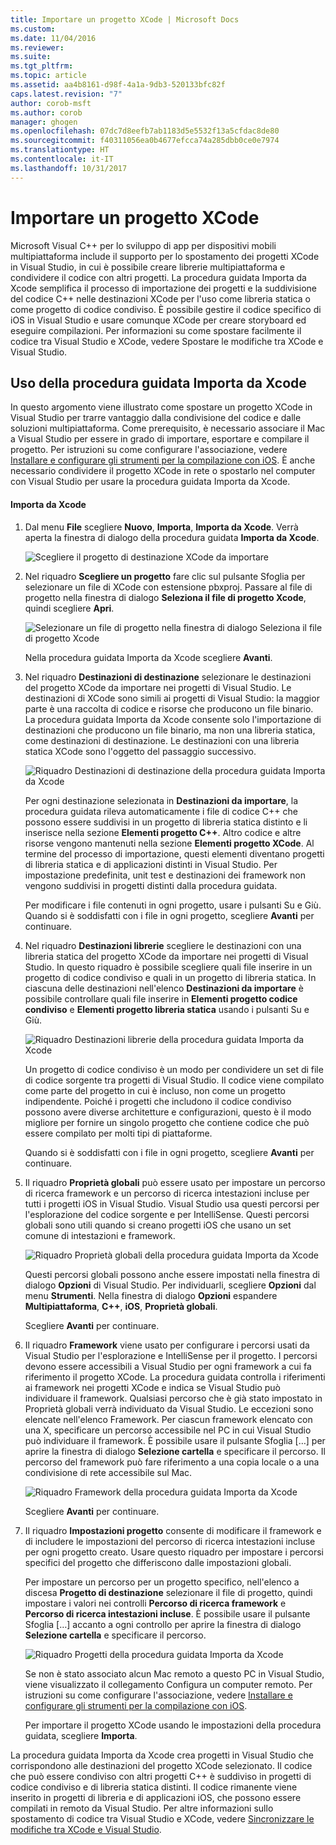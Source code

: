```yaml
---
title: Importare un progetto XCode | Microsoft Docs
ms.custom: 
ms.date: 11/04/2016
ms.reviewer: 
ms.suite: 
ms.tgt_pltfrm: 
ms.topic: article
ms.assetid: aa4b8161-d98f-4a1a-9db3-520133bfc82f
caps.latest.revision: "7"
author: corob-msft
ms.author: corob
manager: ghogen
ms.openlocfilehash: 07dc7d8eefb7ab1183d5e5532f13a5cfdac8de80
ms.sourcegitcommit: f40311056ea0b4677efcca74a285dbb0ce0e7974
ms.translationtype: HT
ms.contentlocale: it-IT
ms.lasthandoff: 10/31/2017
---
```

# <a name="import-an-xcode-project"></a>Importare un progetto XCode
Microsoft Visual C++ per lo sviluppo di app per dispositivi mobili multipiattaforma include il supporto per lo spostamento dei progetti XCode in Visual Studio, in cui è possibile creare librerie multipiattaforma e condividere il codice con altri progetti. La procedura guidata Importa da Xcode semplifica il processo di importazione dei progetti e la suddivisione del codice C++ nelle destinazioni XCode per l'uso come libreria statica o come progetto di codice condiviso. È possibile gestire il codice specifico di iOS in Visual Studio e usare comunque XCode per creare storyboard ed eseguire compilazioni. Per informazioni su come spostare facilmente il codice tra Visual Studio e XCode, vedere Spostare le modifiche tra XCode e Visual Studio.  
  
## <a name="using-the-import-from-xcode-wizard"></a>Uso della procedura guidata Importa da Xcode  
 In questo argomento viene illustrato come spostare un progetto XCode in Visual Studio per trarre vantaggio dalla condivisione del codice e dalle soluzioni multipiattaforma. Come prerequisito, è necessario associare il Mac a Visual Studio per essere in grado di importare, esportare e compilare il progetto. Per istruzioni su come configurare l'associazione, vedere [Installare e configurare gli strumenti per la compilazione con iOS](../cross-platform/install-and-configure-tools-to-build-using-ios.md). È anche necessario condividere il progetto XCode in rete o spostarlo nel computer con Visual Studio per usare la procedura guidata Importa da Xcode.  
  
#### <a name="import-from-xcode"></a>Importa da Xcode  
  
1.  Dal menu **File** scegliere **Nuovo**, **Importa**, **Importa da Xcode**. Verrà aperta la finestra di dialogo della procedura guidata **Importa da Xcode**.  
  
     ![Scegliere il progetto di destinazione XCode da importare](../cross-platform/media/cppmdd_u2_importxcode_choose.PNG "CPPMDD_U2_ImportXCode_Choose")  
  
2.  Nel riquadro **Scegliere un progetto** fare clic sul pulsante Sfoglia per selezionare un file di XCode con estensione pbxproj. Passare al file di progetto nella finestra di dialogo **Seleziona il file di progetto Xcode**, quindi scegliere **Apri**.  
  
     ![Selezionare un file di progetto nella finestra di dialogo Seleziona il file di progetto Xcode](../cross-platform/media/cppmdd_u2_importxcode_browse.PNG "CPPMDD_U2_ImportXCode_Browse")  
  
     Nella procedura guidata Importa da Xcode scegliere **Avanti**.  
  
3.  Nel riquadro **Destinazioni di destinazione** selezionare le destinazioni del progetto XCode da importare nei progetti di Visual Studio. Le destinazioni di XCode sono simili ai progetti di Visual Studio: la maggior parte è una raccolta di codice e risorse che producono un file binario. La procedura guidata Importa da Xcode consente solo l'importazione di destinazioni che producono un file binario, ma non una libreria statica, come destinazioni di destinazione. Le destinazioni con una libreria statica XCode sono l'oggetto del passaggio successivo.  
  
     ![Riquadro Destinazioni di destinazione della procedura guidata Importa da Xcode](../cross-platform/media/cppmdd_u2_importxcode_destination.jpg "CPPMDD_U2_ImportXCode_Destination")  
  
     Per ogni destinazione selezionata in **Destinazioni da importare**, la procedura guidata rileva automaticamente i file di codice C++ che possono essere suddivisi in un progetto di libreria statica distinto e li inserisce nella sezione **Elementi progetto C++**. Altro codice e altre risorse vengono mantenuti nella sezione **Elementi progetto XCode**. Al termine del processo di importazione, questi elementi diventano progetti di libreria statica e di applicazioni distinti in Visual Studio. Per impostazione predefinita, unit test e destinazioni dei framework non vengono suddivisi in progetti distinti dalla procedura guidata.  
  
     Per modificare i file contenuti in ogni progetto, usare i pulsanti Su e Giù. Quando si è soddisfatti con i file in ogni progetto, scegliere **Avanti** per continuare.  
  
4.  Nel riquadro **Destinazioni librerie** scegliere le destinazioni con una libreria statica del progetto XCode da importare nei progetti di Visual Studio. In questo riquadro è possibile scegliere quali file inserire in un progetto di codice condiviso e quali in un progetto di libreria statica. In ciascuna delle destinazioni nell'elenco **Destinazioni da importare** è possibile controllare quali file inserire in **Elementi progetto codice condiviso** e **Elementi progetto libreria statica** usando i pulsanti Su e Giù.  
  
     ![Riquadro Destinazioni librerie della procedura guidata Importa da Xcode](../cross-platform/media/cppmdd_u2_importxcode_library.jpg "CPPMDD_U2_ImportXCode_Library")  
  
     Un progetto di codice condiviso è un modo per condividere un set di file di codice sorgente tra progetti di Visual Studio. Il codice viene compilato come parte del progetto in cui è incluso, non come un progetto indipendente. Poiché i progetti che includono il codice condiviso possono avere diverse architetture e configurazioni, questo è il modo migliore per fornire un singolo progetto che contiene codice che può essere compilato per molti tipi di piattaforme.  
  
     Quando si è soddisfatti con i file in ogni progetto, scegliere **Avanti** per continuare.  
  
5.  Il riquadro **Proprietà globali** può essere usato per impostare un percorso di ricerca framework e un percorso di ricerca intestazioni incluse per tutti i progetti iOS in Visual Studio. Visual Studio usa questi percorsi per l'esplorazione del codice sorgente e per IntelliSense. Questi percorsi globali sono utili quando si creano progetti iOS che usano un set comune di intestazioni e framework.  
  
     ![Riquadro Proprietà globali della procedura guidata Importa da Xcode](../cross-platform/media/cppmdd_u2_importxcode_global.jpg "CPPMDD_U2_ImportXCode_Global")  
  
     Questi percorsi globali possono anche essere impostati nella finestra di dialogo **Opzioni** di Visual Studio. Per individuarli, scegliere **Opzioni** dal menu **Strumenti**. Nella finestra di dialogo **Opzioni** espandere **Multipiattaforma**, **C++**, **iOS**, **Proprietà globali**.  
  
     Scegliere **Avanti** per continuare.  
  
6.  Il riquadro **Framework** viene usato per configurare i percorsi usati da Visual Studio per l'esplorazione e IntelliSense per il progetto. I percorsi devono essere accessibili a Visual Studio per ogni framework a cui fa riferimento il progetto XCode. La procedura guidata controlla i riferimenti ai framework nei progetti XCode e indica se Visual Studio può individuare il framework. Qualsiasi percorso che è già stato impostato in Proprietà globali verrà individuato da Visual Studio. Le eccezioni sono elencate nell'elenco Framework. Per ciascun framework elencato con una X, specificare un percorso accessibile nel PC in cui Visual Studio può individuare il framework. È possibile usare il pulsante Sfoglia […] per aprire la finestra di dialogo **Selezione cartella** e specificare il percorso. Il percorso del framework può fare riferimento a una copia locale o a una condivisione di rete accessibile sul Mac.  
  
     ![Riquadro Framework della procedura guidata Importa da Xcode](../cross-platform/media/cppmdd_u2_importxcode_frameworks.jpg "CPPMDD_U2_ImportXCode_Frameworks")  
  
     Scegliere **Avanti** per continuare.  
  
7.  Il riquadro **Impostazioni progetto** consente di modificare il framework e di includere le impostazioni del percorso di ricerca intestazioni incluse per ogni progetto creato. Usare questo riquadro per impostare i percorsi specifici del progetto che differiscono dalle impostazioni globali.  
  
     Per impostare un percorso per un progetto specifico, nell'elenco a discesa **Progetto di destinazione** selezionare il file di progetto, quindi impostare i valori nei controlli **Percorso di ricerca framework** e **Percorso di ricerca intestazioni incluse**. È possibile usare il pulsante Sfoglia […] accanto a ogni controllo per aprire la finestra di dialogo **Selezione cartella** e specificare il percorso.  
  
     ![Riquadro Progetti della procedura guidata Importa da Xcode](../cross-platform/media/cppmdd_u2_importxcode_projects.jpg "CPPMDD_U2_ImportXCode_Projects")  
  
     Se non è stato associato alcun Mac remoto a questo PC in Visual Studio, viene visualizzato il collegamento Configura un computer remoto. Per istruzioni su come configurare l'associazione, vedere [Installare e configurare gli strumenti per la compilazione con iOS](../cross-platform/install-and-configure-tools-to-build-using-ios.md).  
  
     Per importare il progetto XCode usando le impostazioni della procedura guidata, scegliere **Importa**.  
  
 La procedura guidata Importa da Xcode crea progetti in Visual Studio che corrispondono alle destinazioni del progetto XCode selezionato. Il codice che può essere condiviso con altri progetti C++ è suddiviso in progetti di codice condiviso e di libreria statica distinti. Il codice rimanente viene inserito in progetti di libreria e di applicazioni iOS, che possono essere compilati in remoto da Visual Studio. Per altre informazioni sullo spostamento di codice tra Visual Studio e XCode, vedere [Sincronizzare le modifiche tra XCode e Visual Studio](../cross-platform/sync-changes-between-xcode-and-visual-studio.md).